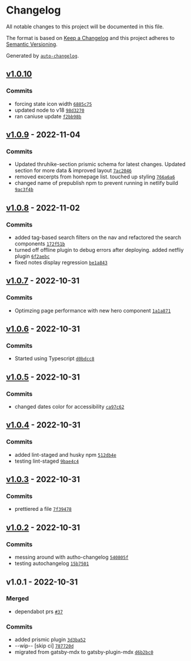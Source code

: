 # Changelog

All notable changes to this project will be documented in this file.

The format is based on [Keep a Changelog](https://keepachangelog.com/en/1.0.0/)
and this project adheres to [Semantic Versioning](https://semver.org/spec/v2.0.0.html).

Generated by [`auto-changelog`](https://github.com/CookPete/auto-changelog).

## [v1.0.10](https://github.com/simianarmy/outdoors/compare/v1.0.9...v1.0.10)

### Commits

- forcing state icon width [`6885c75`](https://github.com/simianarmy/outdoors/commit/6885c75ebbc390574a12dde5c33879611e474b59)
- updated node to v18 [`98d3270`](https://github.com/simianarmy/outdoors/commit/98d327089cefe2387da4ac856eed956e0d12bc80)
- ran caniuse update [`f2bb98b`](https://github.com/simianarmy/outdoors/commit/f2bb98b225e258fece3140a8145d540e119db581)

## [v1.0.9](https://github.com/simianarmy/outdoors/compare/v1.0.8...v1.0.9) - 2022-11-04

### Commits

- Updated thruhike-section prismic schema for latest changes.  Updated section for more data & improved layout [`7ac2046`](https://github.com/simianarmy/outdoors/commit/7ac20467760e36f44da88e4c05a7e0521b309e6f)
- removed excerpts from homepage list.  touched up styling [`766a6a6`](https://github.com/simianarmy/outdoors/commit/766a6a695c722d9545dee2d0dce94d11b211bb26)
- changed name of prepublish npm to prevent running in netlify build [`9ac3f4b`](https://github.com/simianarmy/outdoors/commit/9ac3f4b50bf4c40d27747703a7e37dbccf5070e1)

## [v1.0.8](https://github.com/simianarmy/outdoors/compare/v1.0.7...v1.0.8) - 2022-11-02

### Commits

- added tag-based search filters on the nav and refactored the search components [`172f51b`](https://github.com/simianarmy/outdoors/commit/172f51bb78aafd272ce8b1e85c01992e18f56bfa)
- turned off offline plugin to debug errors after deploying.  added netfliy plugin [`6f2aebc`](https://github.com/simianarmy/outdoors/commit/6f2aebcf6fc2fc943b04b99417c835df9aaa3772)
- fixed notes display regression [`be1a843`](https://github.com/simianarmy/outdoors/commit/be1a843c9f5dd753602c670f47feaf4376d6024b)

## [v1.0.7](https://github.com/simianarmy/outdoors/compare/v1.0.6...v1.0.7) - 2022-10-31

### Commits

- Optimzing page performance with new hero component [`1a1a871`](https://github.com/simianarmy/outdoors/commit/1a1a8717f909c36a2935945c0cdfdc11882324da)

## [v1.0.6](https://github.com/simianarmy/outdoors/compare/v1.0.5...v1.0.6) - 2022-10-31

### Commits

- Started using Typescript [`d0bdcc8`](https://github.com/simianarmy/outdoors/commit/d0bdcc800b31dd47109a6937a115f1d42555af60)

## [v1.0.5](https://github.com/simianarmy/outdoors/compare/v1.0.4...v1.0.5) - 2022-10-31

### Commits

- changed dates color for accessibility [`ca97c62`](https://github.com/simianarmy/outdoors/commit/ca97c62713c29ed6f36ff3d1a1fa7fa59d92bfd5)

## [v1.0.4](https://github.com/simianarmy/outdoors/compare/v1.0.3...v1.0.4) - 2022-10-31

### Commits

- added lint-staged and husky npm [`512db4e`](https://github.com/simianarmy/outdoors/commit/512db4ef702b3308e3e6b27d4c5af69528758c28)
- testing lint-staged [`9bae4c4`](https://github.com/simianarmy/outdoors/commit/9bae4c4466724ce0249cd07bd0390ed753816caf)

## [v1.0.3](https://github.com/simianarmy/outdoors/compare/v1.0.2...v1.0.3) - 2022-10-31

### Commits

- prettiered a file [`7f39478`](https://github.com/simianarmy/outdoors/commit/7f394788fbd39ac9c4630ea98ee5d578a4c6f0fd)

## [v1.0.2](https://github.com/simianarmy/outdoors/compare/v1.0.1...v1.0.2) - 2022-10-31

### Commits

- messing around with autho-changelog [`540805f`](https://github.com/simianarmy/outdoors/commit/540805f869b14a400e0291182ef384c191e9f83a)
- testing autochangelog [`15b7501`](https://github.com/simianarmy/outdoors/commit/15b75013d96520c088c70d1f0b126514f8f1e077)

## v1.0.1 - 2022-10-31

### Merged

- dependabot prs [`#37`](https://github.com/simianarmy/outdoors/pull/37)

### Commits

- added prismic plugin [`3d3ba52`](https://github.com/simianarmy/outdoors/commit/3d3ba528f34c7456d8e3fa2d94fce1ac2af9cc08)
- --wip-- [skip ci] [`787720d`](https://github.com/simianarmy/outdoors/commit/787720ddce15435d587a0cecb64f1bdc88ea220a)
- migrated from gatsby-mdx to gatsby-plugin-mdx [`d6b2bc0`](https://github.com/simianarmy/outdoors/commit/d6b2bc0c26aea6417f8662727f658936b66e6599)

<!-- auto-changelog-above -->


